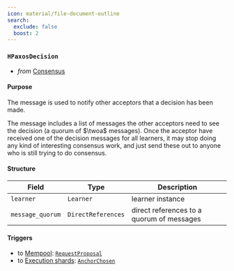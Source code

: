 ```yaml
---
icon: material/file-document-outline
search:
  exclude: false
  boost: 2
---
```


### `HPaxosDecision`

<!-- --8<-- [start:purpose] -->
- _from_ [Consensus](../consensus-v1.md)

#### Purpose

The message is used to notify other acceptors that a decision has been made.
<!-- --8<-- [end:purpose] -->
<!-- --8<-- [start:details] -->
The message includes a list of messages the other acceptors need to see the decision (a quorum of $\twoa$ messages).
Once the acceptor have received one of the decision messages for all learners, it may stop doing any kind of interesting consensus work,
and just send these out to anyone who is still trying to do consensus.

#### Structure

| Field | Type | Description |
| ----- | ---- | ----------- |
| `learner` | `Learner` | learner instance |
| `message_quorum` | `DirectReferences` | direct references to a quorum of messages |

#### Triggers

- to [Mempool](#Mempool): [`RequestProposal`](#RequestProposal)
- to [Execution shards](#Shards): [`AnchorChosen`](#AnchorChosen)

<!-- --8<-- [start:details] -->
<!---
```rust
struct Decision {
  // This is more of an optimization: sometimes it's helpful to tell someone that a decision has
  // been made, and send over the list of messages they need to see the decision (a quorum of 2As).
  // Note that once you have one of these for all learners, you can really stop doing any kind of
  // interesting consensus work, and just send these out to anyone who is still trying to do
  // consensus.
  learner : Learner,
  refs : DirectReferences,
-->
